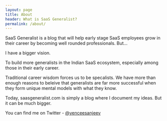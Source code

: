 ```yaml
---
layout: page
title: About
header: What is SaaS Generalist?
permalink: /about/
---
```


SaaS Generalist is a blog that will help early stage SaaS employees grow in their career by becoming well rounded professionals. But...

I have a bigger vision.

To build more generalists in the Indian SaaS ecosystem, especially among those in their early career.

Traditional career wisdom forces us to be specalists. We have more than enough reasons to beleive that generalists are far more successful when they form unique mental models with what they know.

Today, saasgeneralist.com is simply a blog where I document my ideas. But it can be much bigger.

You can find me on Twitter - [@yenceesanjeev](https://twitter.com/yenceesanjeev)
